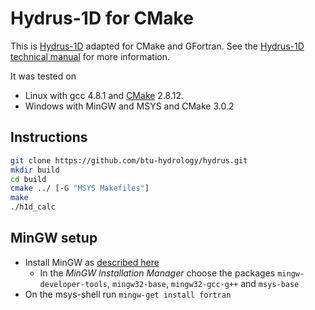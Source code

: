 # Hydrus-1D for CMake

This is [Hydrus-1D](http://www.pc-progress.com/en/Default.aspx?hydrus-1d) adapted for CMake and GFortran. See the [Hydrus-1D technical manual](http://www.pc-progress.com/Downloads/Pgm_hydrus1D/HYDRUS1D-4.08.pdf) for more information.

It was tested on

- Linux with gcc 4.8.1 and [CMake](http://cmake.org) 2.8.12.
- Windows with MinGW and MSYS and CMake 3.0.2

## Instructions

```bash
git clone https://github.com/btu-hydrology/hydrus.git
mkdir build
cd build
cmake ../ [-G "MSYS Makefiles"]
make
./h1d_calc
```

## MinGW setup

- Install MinGW as [described here](http://www.mingw.org/wiki/Getting_Started)
  - In the *MinGW Installation Manager* choose the packages `mingw-developer-tools`, `mingw32-base`, `mingw32-gcc-g++` and `msys-base`
- On the msys-shell run `mingw-get install fortran`
